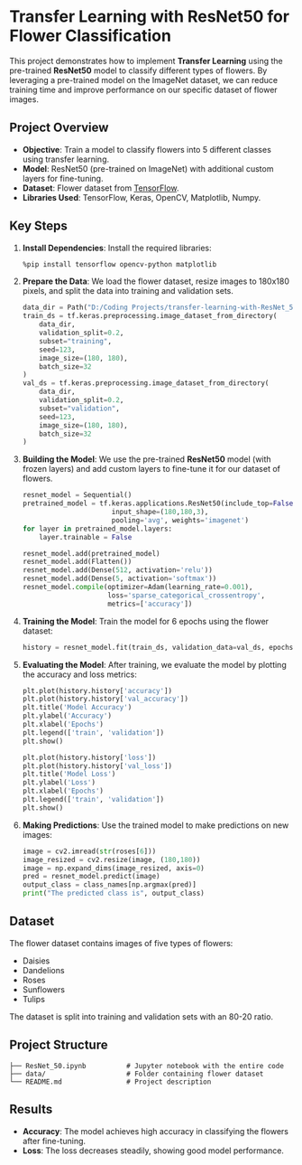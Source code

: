 
# Transfer Learning with ResNet50 for Flower Classification 

This project demonstrates how to implement **Transfer Learning** using the pre-trained **ResNet50** model to classify different types of flowers. By leveraging a pre-trained model on the ImageNet dataset, we can reduce training time and improve performance on our specific dataset of flower images.

## Project Overview

- **Objective**: Train a model to classify flowers into 5 different classes using transfer learning.
- **Model**: ResNet50 (pre-trained on ImageNet) with additional custom layers for fine-tuning.
- **Dataset**: Flower dataset from [TensorFlow](https://storage.googleapis.com/download.tensorflow.org/example_images/flower_photos.tgz).
- **Libraries Used**: TensorFlow, Keras, OpenCV, Matplotlib, Numpy.

## Key Steps

1. **Install Dependencies**:
   Install the required libraries:
   ```bash
   %pip install tensorflow opencv-python matplotlib
   ```

2. **Prepare the Data**:
   We load the flower dataset, resize images to 180x180 pixels, and split the data into training and validation sets.
   ```python
   data_dir = Path("D:/Coding Projects/transfer-learning-with-ResNet_50/data")
   train_ds = tf.keras.preprocessing.image_dataset_from_directory(
       data_dir,
       validation_split=0.2,
       subset="training",
       seed=123,
       image_size=(180, 180),
       batch_size=32
   )
   val_ds = tf.keras.preprocessing.image_dataset_from_directory(
       data_dir,
       validation_split=0.2,
       subset="validation",
       seed=123,
       image_size=(180, 180),
       batch_size=32
   )
   ```

3. **Building the Model**:
   We use the pre-trained **ResNet50** model (with frozen layers) and add custom layers to fine-tune it for our dataset of flowers.
   ```python
   resnet_model = Sequential()
   pretrained_model = tf.keras.applications.ResNet50(include_top=False,
                         input_shape=(180,180,3),
                         pooling='avg', weights='imagenet')
   for layer in pretrained_model.layers:
       layer.trainable = False

   resnet_model.add(pretrained_model)
   resnet_model.add(Flatten())
   resnet_model.add(Dense(512, activation='relu'))
   resnet_model.add(Dense(5, activation='softmax'))
   resnet_model.compile(optimizer=Adam(learning_rate=0.001), 
                        loss='sparse_categorical_crossentropy',
                        metrics=['accuracy'])
   ```

4. **Training the Model**:
   Train the model for 6 epochs using the flower dataset:
   ```python
   history = resnet_model.fit(train_ds, validation_data=val_ds, epochs=6)
   ```

5. **Evaluating the Model**:
   After training, we evaluate the model by plotting the accuracy and loss metrics:
   ```python
   plt.plot(history.history['accuracy'])
   plt.plot(history.history['val_accuracy'])
   plt.title('Model Accuracy')
   plt.ylabel('Accuracy')
   plt.xlabel('Epochs')
   plt.legend(['train', 'validation'])
   plt.show()

   plt.plot(history.history['loss'])
   plt.plot(history.history['val_loss'])
   plt.title('Model Loss')
   plt.ylabel('Loss')
   plt.xlabel('Epochs')
   plt.legend(['train', 'validation'])
   plt.show()
   ```

6. **Making Predictions**:
   Use the trained model to make predictions on new images:
   ```python
   image = cv2.imread(str(roses[6]))
   image_resized = cv2.resize(image, (180,180))
   image = np.expand_dims(image_resized, axis=0)
   pred = resnet_model.predict(image)
   output_class = class_names[np.argmax(pred)]
   print("The predicted class is", output_class)
   ```

## Dataset

The flower dataset contains images of five types of flowers:
- Daisies
- Dandelions
- Roses
- Sunflowers
- Tulips

The dataset is split into training and validation sets with an 80-20 ratio.

## Project Structure

```
├── ResNet_50.ipynb          # Jupyter notebook with the entire code
├── data/                    # Folder containing flower dataset
└── README.md                # Project description
```
## Results

- **Accuracy**: The model achieves high accuracy in classifying the flowers after fine-tuning.
- **Loss**: The loss decreases steadily, showing good model performance.
